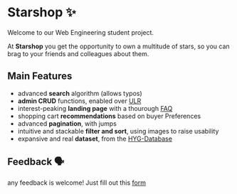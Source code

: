 # Starshop ✨
Welcome to our Web Engineering student project.


At **Starshop** you get the opportunity to own a multitude of stars, so you can brag to your friends and colleagues about them. 

## Main Features
- advanced **search** algorithm (allows typos)
- **admin CRUD** functions, enabled over [ULR](https://gerfr.github.io/starshop/articles.html?page=1&admin=true)
- interest-peaking **landing page** with a thourough [FAQ](https://gerfr.github.io/starshop/index.html#FAQ)
- shopping cart **recommendations** based on buyer Preferences
- advanced **pagination**, with jumps 
- intuitive and stackable **filter and sort**, using images to raise usability
- expansive and real **dataset**, from the [HYG-Database](https://github.com/astronexus/HYG-Database/blob/main/hyg/v2/hygfull.csv)

## Feedback 🗣️
any feedback is welcome!
Just fill out this [form](https://forms.gle/uGzK185UrhGXo4Zc8)
